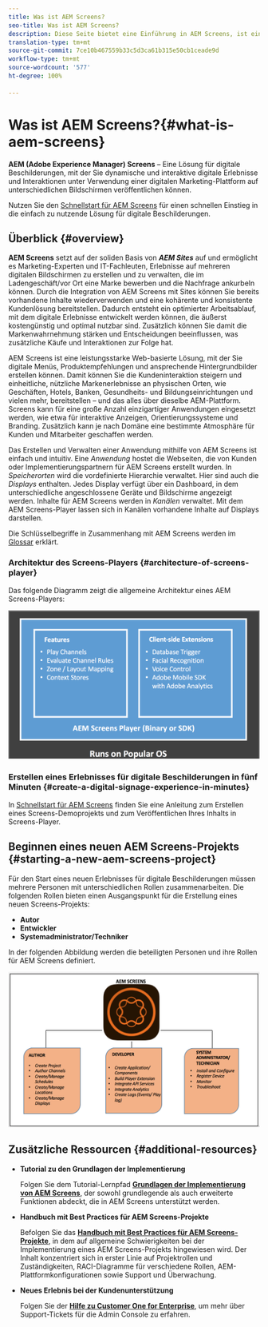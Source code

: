 ```yaml
---
title: Was ist AEM Screens?
seo-title: Was ist AEM Screens?
description: Diese Seite bietet eine Einführung in AEM Screens, ist eine Lösung für digitale Displays, mit der Sie dynamische und interaktive digitale Erlebnisse und Interaktionen unter Verwendung einer digitalen Marketingplattform auf unterschiedlichen Bildschirmen veröffentlichen können. Zudem erhalten Sie Informationen zur Screens-Architektur und zu den unterschiedlichen Rollen, die an der Projektentwicklung beteiligt sind.
translation-type: tm+mt
source-git-commit: 7ce10b467559b33c5d3ca61b315e50cb1ceade9d
workflow-type: tm+mt
source-wordcount: '577'
ht-degree: 100%

---
```



# Was ist AEM Screens?{#what-is-aem-screens}

**AEM (Adobe Experience Manager) Screens** – Eine Lösung für digitale Beschilderungen, mit der Sie dynamische und interaktive digitale Erlebnisse und Interaktionen unter Verwendung einer digitalen Marketing-Plattform auf unterschiedlichen Bildschirmen veröffentlichen können.

Nutzen Sie den [Schnellstart für AEM Screens](kickstart-for-aem-screens.md) für einen schnellen Einstieg in die einfach zu nutzende Lösung für digitale Beschilderungen.

## Überblick {#overview}

**AEM Screens** setzt auf der soliden Basis von ***AEM Sites*** auf und ermöglicht es Marketing-Experten und IT-Fachleuten, Erlebnisse auf mehreren digitalen Bildschirmen zu erstellen und zu verwalten, die im Ladengeschäft/vor Ort eine Marke bewerben und die Nachfrage ankurbeln können. Durch die Integration von AEM Screens mit Sites können Sie bereits vorhandene Inhalte wiederverwenden und eine kohärente und konsistente Kundenlösung bereitstellen. Dadurch entsteht ein optimierter Arbeitsablauf, mit dem digitale Erlebnisse entwickelt werden können, die äußerst kostengünstig und optimal nutzbar sind. Zusätzlich können Sie damit die Markenwahrnehmung stärken und Entscheidungen beeinflussen, was zusätzliche Käufe und Interaktionen zur Folge hat.

AEM Screens ist eine leistungsstarke Web-basierte Lösung, mit der Sie digitale Menüs, Produktempfehlungen und ansprechende Hintergrundbilder erstellen können. Damit können Sie die Kundeninteraktion steigern und einheitliche, nützliche Markenerlebnisse an physischen Orten, wie Geschäften, Hotels, Banken, Gesundheits- und Bildungseinrichtungen und vielen mehr, bereitstellen – und das alles über dieselbe AEM-Plattform. Screens kann für eine große Anzahl einzigartiger Anwendungen eingesetzt werden, wie etwa für interaktive Anzeigen, Orientierungssysteme und Branding. Zusätzlich kann je nach Domäne eine bestimmte Atmosphäre für Kunden und Mitarbeiter geschaffen werden.

Das Erstellen und Verwalten einer Anwendung mithilfe von AEM Screens ist einfach und intuitiv. Eine *Anwendung* hostet die Webseiten, die von Kunden oder Implementierungspartnern für AEM Screens erstellt wurden. In *Speicherorten* wird die vordefinierte Hierarchie verwaltet. Hier sind auch die *Displays* enthalten. Jedes Display verfügt über ein Dashboard, in dem unterschiedliche angeschlossene Geräte und Bildschirme angezeigt werden. Inhalte für AEM Screens werden in *Kanälen* verwaltet. Mit dem AEM Screens-Player lassen sich in Kanälen vorhandene Inhalte auf Displays darstellen.

Die Schlüsselbegriffe in Zusammenhang mit AEM Screens werden im [Glossar](screens-glossary.md) erklärt.

### Architektur des Screens-Players {#architecture-of-screens-player}

Das folgende Diagramm zeigt die allgemeine Architektur eines AEM Screens-Players:

![chlimage_1-29](assets/chlimage_1-29.png)

### Erstellen eines Erlebnisses für digitale Beschilderungen in fünf Minuten {#create-a-digital-signage-experience-in-minutes}

In [Schnellstart für AEM Screens](kickstart-for-aem-screens.md) finden Sie eine Anleitung zum Erstellen eines Screens-Demoprojekts und zum Veröffentlichen Ihres Inhalts in Screens-Player.

## Beginnen eines neuen AEM Screens-Projekts {#starting-a-new-aem-screens-project}

Für den Start eines neuen Erlebnisses für digitale Beschilderungen müssen mehrere Personen mit unterschiedlichen Rollen zusammenarbeiten. Die folgenden Rollen bieten einen Ausgangspunkt für die Erstellung eines neuen Screens-Projekts:

* **Autor**
* **Entwickler**
* **Systemadministrator/Techniker** 

In der folgenden Abbildung werden die beteiligten Personen und ihre Rollen für AEM Screens definiert. 

![chlimage_1-30](assets/chlimage_1-30.png)


## Zusätzliche Ressourcen {#additional-resources}

* **Tutorial zu den Grundlagen der Implementierung**

   Folgen Sie dem Tutorial-Lernpfad **[Grundlagen der Implementierung von AEM Screens](https://guided.adobe.com/?launch=AEM-7a#recommended/solutions/experience-manager)**, der sowohl grundlegende als auch erweiterte Funktionen abdeckt, die in AEM Screens unterstützt werden.

* **Handbuch mit Best Practices für AEM Screens-Projekte**

   Befolgen Sie das **[Handbuch mit Best Practices für AEM Screens-Projekte](https://docs.adobe.com/content/help/de-DE/experience-manager-screens/using/about-guide.html)**, in dem auf allgemeine Schwierigkeiten bei der Implementierung eines AEM Screens-Projekts hingewiesen wird. Der Inhalt konzentriert sich in erster Linie auf Projektrollen und Zuständigkeiten, RACI-Diagramme für verschiedene Rollen, AEM-Plattformkonfigurationen sowie Support und Überwachung.

* **Neues Erlebnis bei der Kundenunterstützung**

   Folgen Sie der **[Hilfe zu Customer One for Enterprise](https://docs.adobe.com/content/help/de-DE/customer-one/using/home.htmlhome.html#)**, um mehr über Support-Tickets für die Admin Console zu erfahren.
